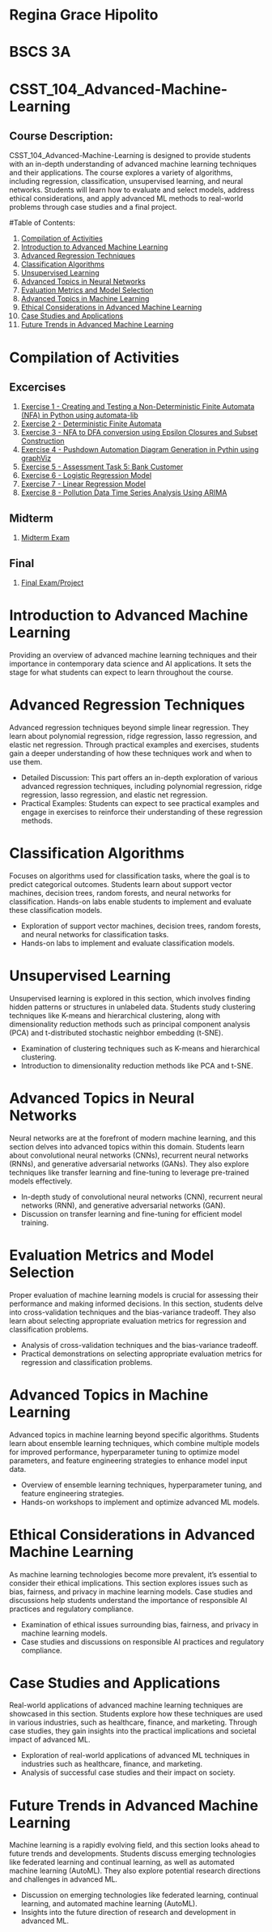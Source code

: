# Regina Grace Hipolito
# BSCS 3A

# CSST_104_Advanced-Machine-Learning

## Course Description: 
CSST_104_Advanced-Machine-Learning is designed to provide students with an in-depth understanding of advanced machine learning techniques and their applications. The course explores a variety of algorithms, including regression, classification, unsupervised learning, and neural networks. Students will learn how to evaluate and select models, address ethical considerations, and apply advanced ML methods to real-world problems through case studies and a final project.

#Table of Contents:
1. [Compilation of Activities](#compilation-of-Activities)
2. [Introduction to Advanced Machine Learning](#introduction-to-advanced-machine-learning)
3. [Advanced Regression Techniques](#Advanced-Regression-Techniques)
4. [Classification Algorithms](#Classification-Algorithms)
5. [Unsupervised Learning](#Unsupervised-Learning)
6. [Advanced Topics in Neural Networks](#Advanced-Topics-in-Neural-Networks)
7. [Evaluation Metrics and Model Selection](#Evaluation-Metrics-and-Model-Selection)
8. [Advanced Topics in Machine Learning](#Advanced-Topics-in-Machine-Learning)
9. [Ethical Considerations in Advanced Machine Learning](#Ethical-Considerations-in-Advanced-Machine-Learning)
10. [Case Studies and Applications](#Case-studies-and-applications)
11. [Future Trends in Advanced Machine Learning](#Future-Trends-in-Advanced-Machine-Learning)

# Compilation of Activities

## Excercises
1. [Exercise 1 - Creating and Testing a Non-Deterministic Finite Automata (NFA) in Python using automata-lib](https://colab.research.google.com/drive/1bP3HQRU8OC8S6xfM93EC0PgPilryl7xq?usp=drive_link)
2. [Exercise 2 - Deterministic Finite Automata](https://colab.research.google.com/drive/1CT9IEr4HP35bG2-AuMhlcuimJhcaKQ-2?usp=drive_link)
3. [Exercise 3 - NFA to DFA conversion using Epsilon Closures and Subset Construction](https://colab.research.google.com/drive/1zkYh3AlS7WIbmK8ZwG87ausc8NuqprM2?usp=drive_link)
4. [Exercise 4 - Pushdown Automation Diagram Generation in Pythin using graphViz](https://colab.research.google.com/drive/1TVzXQgOFJKGdvkXuj9EIXo-FvwsO4JLq?usp=drive_link)
5. [Exercise 5 - Assessment Task 5: Bank Customer](https://colab.research.google.com/drive/13srC_SUtn6GWefnCHKjdzY0zIA0u9dqC?usp=drive_link)
6. [Exercise 6 - Logistic Regression Model](https://colab.research.google.com/drive/1eTxNCD-xCxSZWWR-oWVLKeDyk7bn72Wz?usp=drive_link)
7. [Exercise 7 - Linear Regression Model](https://colab.research.google.com/drive/1K-uCAbApurbtTKrpXvygmxY-rRXJf2Bh?usp=drive_link)
8. [Exercise 8 - Pollution Data Time Series Analysis Using ARIMA](https://colab.research.google.com/drive/1C7dYtpkKR63jorqKxFJEuocDKwieLi3f)
   
## Midterm
1. [Midterm Exam](https://colab.research.google.com/drive/1E3icSBk2yxsHjjv79Eu7xe14NKhRzBO_?usp=drive_link)

## Final
1. [Final Exam/Project](https://colab.research.google.com/drive/1QjoZJ6yOSeeHazjgqV8miejfLAzlVwlT?usp=sharing)
   
# Introduction to Advanced Machine Learning
Providing an overview of advanced machine learning techniques and their importance in contemporary data science and AI applications. It sets the stage for what students can expect to learn throughout the course.

# Advanced Regression Techniques
Advanced regression techniques beyond simple linear regression. They learn about polynomial regression, ridge regression, lasso regression, and elastic net regression. Through practical examples and exercises, students gain a deeper understanding of how these techniques work and when to use them.

* Detailed Discussion: This part offers an in-depth exploration of various advanced regression techniques, including polynomial regression, ridge regression, lasso regression, and elastic net regression.
* Practical Examples: Students can expect to see practical examples and engage in exercises to reinforce their understanding of these regression methods.

# Classification Algorithms
Focuses on algorithms used for classification tasks, where the goal is to predict categorical outcomes. Students learn about support vector machines, decision trees, random forests, and neural networks for classification. Hands-on labs enable students to implement and evaluate these classification models.

* Exploration of support vector machines, decision trees, random forests, and neural networks for classification tasks.
* Hands-on labs to implement and evaluate classification models.

# Unsupervised Learning
Unsupervised learning is explored in this section, which involves finding hidden patterns or structures in unlabeled data. Students study clustering techniques like K-means and hierarchical clustering, along with dimensionality reduction methods such as principal component analysis (PCA) and t-distributed stochastic neighbor embedding (t-SNE).

* Examination of clustering techniques such as K-means and hierarchical clustering.
* Introduction to dimensionality reduction methods like PCA and t-SNE.

# Advanced Topics in Neural Networks
Neural networks are at the forefront of modern machine learning, and this section delves into advanced topics within this domain. Students learn about convolutional neural networks (CNNs), recurrent neural networks (RNNs), and generative adversarial networks (GANs). They also explore techniques like transfer learning and fine-tuning to leverage pre-trained models effectively.

* In-depth study of convolutional neural networks (CNN), recurrent neural networks (RNN), and generative adversarial networks (GAN).
* Discussion on transfer learning and fine-tuning for efficient model training.

# Evaluation Metrics and Model Selection
Proper evaluation of machine learning models is crucial for assessing their performance and making informed decisions. In this section, students delve into cross-validation techniques and the bias-variance tradeoff. They also learn about selecting appropriate evaluation metrics for regression and classification problems.

* Analysis of cross-validation techniques and the bias-variance tradeoff.
* Practical demonstrations on selecting appropriate evaluation metrics for regression and classification problems.

# Advanced Topics in Machine Learning
Advanced topics in machine learning beyond specific algorithms. Students learn about ensemble learning techniques, which combine multiple models for improved performance, hyperparameter tuning to optimize model parameters, and feature engineering strategies to enhance model input data.

* Overview of ensemble learning techniques, hyperparameter tuning, and feature engineering strategies.
* Hands-on workshops to implement and optimize advanced ML models.

# Ethical Considerations in Advanced Machine Learning
As machine learning technologies become more prevalent, it’s essential to consider their ethical implications. This section explores issues such as bias, fairness, and privacy in machine learning models. Case studies and discussions help students understand the importance of responsible AI practices and regulatory compliance.

* Examination of ethical issues surrounding bias, fairness, and privacy in machine learning models.
* Case studies and discussions on responsible AI practices and regulatory compliance.

# Case Studies and Applications
Real-world applications of advanced machine learning techniques are showcased in this section. Students explore how these techniques are used in various industries, such as healthcare, finance, and marketing. Through case studies, they gain insights into the practical implications and societal impact of advanced ML.

* Exploration of real-world applications of advanced ML techniques in industries such as healthcare, finance, and marketing.
* Analysis of successful case studies and their impact on society.

# Future Trends in Advanced Machine Learning
Machine learning is a rapidly evolving field, and this section looks ahead to future trends and developments. Students discuss emerging technologies like federated learning and continual learning, as well as automated machine learning (AutoML). They also explore potential research directions and challenges in advanced ML.

* Discussion on emerging technologies like federated learning, continual learning, and automated machine learning (AutoML).
* Insights into the future direction of research and development in advanced ML.
